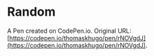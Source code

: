 # Random

A Pen created on CodePen.io. Original URL: [https://codepen.io/thomaskhugo/pen/rNOVgdJ](https://codepen.io/thomaskhugo/pen/rNOVgdJ).



